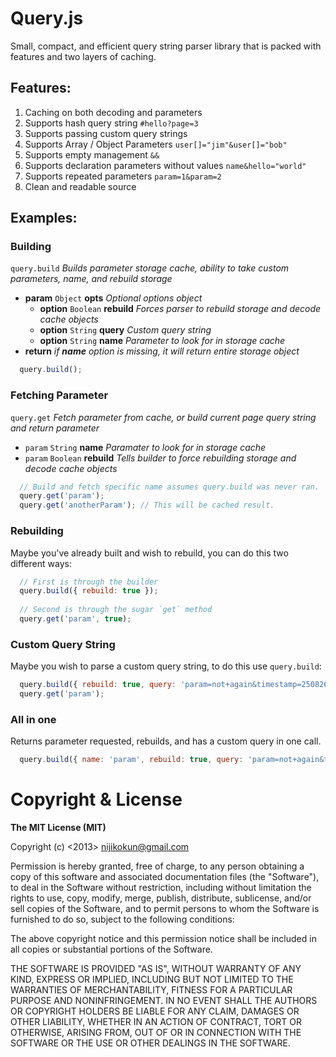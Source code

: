 # Query.js

 Small, compact, and efficient query string parser library that is packed with features and two layers of caching.
 
## Features:

1. Caching on both decoding and parameters
2. Supports hash query string `#hello?page=3`
2. Supports passing custom query strings
2. Supports Array / Object Parameters `user[]="jim"&user[]="bob"`
3. Supports empty management `&&`
4. Supports declaration parameters without values `name&hello="world"`
5. Supports repeated parameters `param=1&param=2`
5. Clean and readable source

## Examples:

### Building

`query.build` *Builds parameter storage cache, ability to take custom parameters, name, and rebuild storage*
- **param** `Object` **opts** *Optional options object*
  - **option** `Boolean` **rebuild** *Forces parser to rebuild storage and decode cache objects*
  - **option** `String` **query** *Custom query string*
  - **option** `String` **name** *Parameter to look for in storage cache*
- **return** *if **name** option is missing, it will return entire storage object*

```javascript
  query.build();
```

### Fetching Parameter

`query.get` *Fetch parameter from cache, or build current page query string and return parameter*
- `param` `String` **name** *Paramater to look for in storage cache*
- `param` `Boolean` **rebuild** *Tells builder to force rebuilding storage and decode cache objects*

```javascript
  // Build and fetch specific name assumes query.build was never ran.
  query.get('param');
  query.get('anotherParam'); // This will be cached result.
```

### Rebuilding

  Maybe you've already built and wish to rebuild, you can do this two different ways:

```javascript
  // First is through the builder
  query.build({ rebuild: true });
  
  // Second is through the sugar `get` method
  query.get('param', true);
```

### Custom Query String

  Maybe you wish to parse a custom query string, to do this use `query.build`:

```javascript
  query.build({ rebuild: true, query: 'param=not+again&timestamp=250826092386' });
  query.get('param');
```

### All in one

  Returns parameter requested, rebuilds, and has a custom query in one call.

```javascript
  query.build({ name: 'param', rebuild: true, query: 'param=not+again&timestamp=250826092386' });
```

# Copyright & License

  **The MIT License (MIT)**

  Copyright (c) <2013> <nijikokun@gmail.com>

  Permission is hereby granted, free of charge, to any person obtaining a copy of this software and associated documentation files (the "Software"), to deal in the Software without restriction, including without limitation the rights to use, copy, modify, merge, publish, distribute, sublicense, and/or sell copies of the Software, and to permit persons to whom the Software is furnished to do so, subject to the following conditions:

  The above copyright notice and this permission notice shall be included in all copies or substantial portions of the Software.

  THE SOFTWARE IS PROVIDED "AS IS", WITHOUT WARRANTY OF ANY KIND, EXPRESS OR IMPLIED, INCLUDING BUT NOT LIMITED TO THE WARRANTIES OF MERCHANTABILITY, FITNESS FOR A PARTICULAR PURPOSE AND NONINFRINGEMENT. IN NO EVENT SHALL THE AUTHORS OR COPYRIGHT HOLDERS BE LIABLE FOR ANY CLAIM, DAMAGES OR OTHER LIABILITY, WHETHER IN AN ACTION OF CONTRACT, TORT OR OTHERWISE, ARISING FROM, OUT OF OR IN CONNECTION WITH THE SOFTWARE OR THE USE OR OTHER DEALINGS IN THE SOFTWARE.
